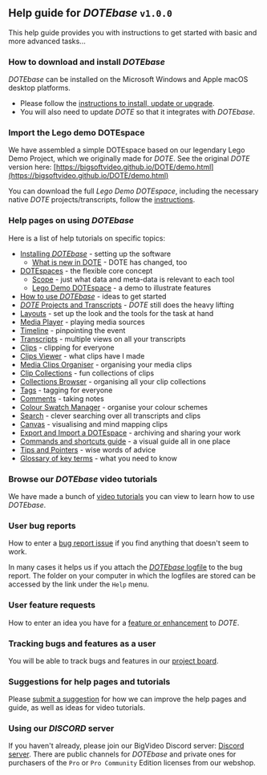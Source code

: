 ## Help guide for _DOTEbase_ `v1.0.0`

This help guide provides you with instructions to get started with basic and more advanced tasks...

### How to download and install _DOTEbase_

_DOTEbase_ can be installed on the Microsoft Windows and Apple macOS desktop platforms.

- Please follow the [instructions to install, update or upgrade](install.md).
- You will also need to update _DOTE_ so that it integrates with _DOTEbase_.

### Import the Lego demo DOTEspace

We have assembled a simple DOTEspace based on our legendary Lego Demo Project, which we originally made for _DOTE_.
See the original _DOTE_ version here: [https://bigsoftvideo.github.io/DOTE/demo.html](https://bigsoftvideo.github.io/DOTE/demo.html)

You can download the full _Lego Demo DOTEspace_, including the necessary native _DOTE_ projects/transcripts, follow the [instructions](demo.md).

### Help pages on using _DOTEbase_

Here is a list of help tutorials on specific topics:

- [Installing _DOTEbase_](install.md) - setting up the software
  - [What is new in DOTE](new-dote.md) - DOTE has changed, too
- [DOTEspaces](dotespace.md) - the flexible core concept
  - [Scope](scope.md) - just what data and meta-data is relevant to each tool
  - [Lego Demo DOTEspace](demo.md) - a demo to illustrate features
- [How to use _DOTEbase_](use-cases.md) - ideas to get started
- [_DOTE_ Projects and Transcripts](dote.md) - _DOTE_ still does the heavy lifting
- [Layouts](layout.md) - set up the look and the tools for the task at hand
- [Media Player](media-player.md) - playing media sources
- [Timeline](timeline.md) - pinpointing the event
- [Transcripts](transcript.md) - multiple views on all your transcripts
- [Clips](clips.md) - clipping for everyone
- [Clips Viewer](clips-viewer.md) - what clips have I made
- [Media Clips Organiser](media-clips-organiser.md) - organising your media clips
- [Clip Collections](clip-collections.md) - fun collections of clips
- [Collections Browser](collections-browser.md) - organising all your clip collections
- [Tags](tags.md) - tagging for everyone
- [Comments](comments.md) - taking notes
- [Colour Swatch Manager](colour-manager.md) - organise your colour schemes
- [Search](search.md) - clever searching over all transcripts and clips
- [Canvas](canvas.md) - visualising and mind mapping clips
- [Export and Import a DOTEspace](export.md) - archiving and sharing your work
- [Commands and shortcuts guide](commands.md) - a visual guide all in one place
- [Tips and Pointers](tips.md) - wise words of advice
- [Glossary of key terms](glossary.md) - what you need to know

### Browse our _DOTEbase_ video tutorials <a id='tutorials'></a>

We have made a bunch of [video tutorials](tutorials.md) you can view to learn how to use _DOTEbase_.

### User bug reports

How to enter a [bug report issue](https://github.com/BigSoftVideo/DOTEbase/issues/new/choose) if you find anything that doesn't seem to work.

In many cases it helps us if you attach the [_DOTEbase_ logfile](logfile.md) to the bug report.
The folder on your computer in which the logfiles are stored can be accessed by the link under the `Help` menu.

### User feature requests

How to enter an idea you have for a [feature or enhancement](https://github.com/BigSoftVideo/DOTEbase/issues/new/choose) to _DOTE_.

### Tracking bugs and features as a user

You will be able to track bugs and features in our [project board](https://github.com/BigSoftVideo/DOTEbase/projects/1).

### Suggestions for help pages and tutorials

Please [submit a suggestion](https://github.com/BigSoftVideo/DOTEbase/issues/new/choose) for how we can improve the help pages and guide, as well as ideas for video tutorials.

### Using our _DISCORD_ server

If you haven't already, please join our BigVideo Discord server: [Discord server](https://discord.gg/8BmuHP7xh4).
There are public channels for _DOTEbase_ and private ones for purchasers of the `Pro` or `Pro Community` Edition licenses from our webshop.

